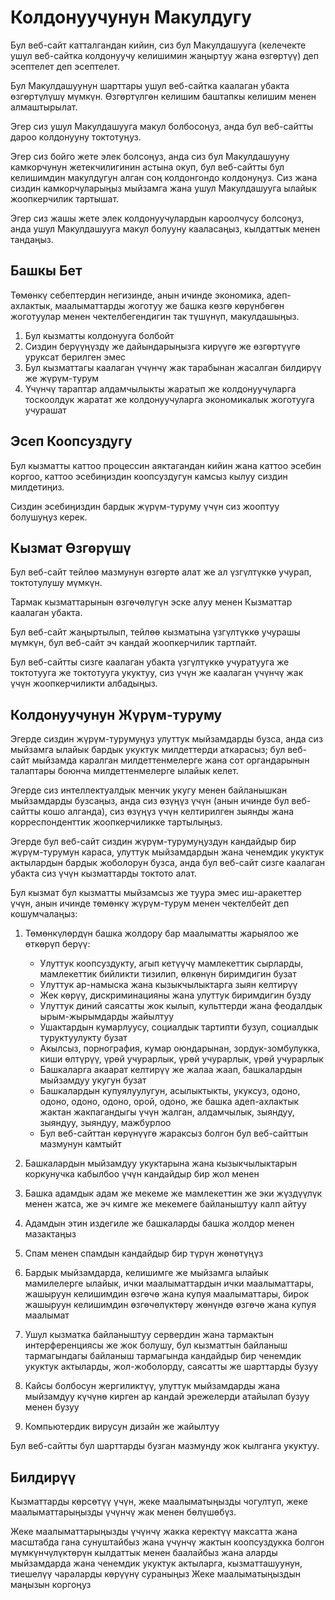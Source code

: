 # Колдонуучунун Макулдугу

Бул веб-сайт катталгандан кийин, сиз бул Макулдашууга (келечекте ушул веб-сайтка колдонуучу келишимин жаңыртуу жана өзгөртүү) деп эсептелет деп эсептелет.

Бул Макулдашуунун шарттары ушул веб-сайтка каалаган убакта өзгөртүлүшү мүмкүн. Өзгөртүлгөн келишим баштапкы келишим менен алмаштырылат.

Эгер сиз ушул Макулдашууга макул болбосоңуз, анда бул веб-сайтты дароо колдонууну токтотуңуз.

Эгер сиз бойго жете элек болсоңуз, анда сиз бул Макулдашууну камкорчунун жетекчилигинин астына окуп, бул веб-сайтты бул келишимдин макулдугун алган соң колдонгондо колдонуңуз. Сиз жана сиздин камкорчуларыңыз мыйзамга жана ушул Макулдашууга ылайык жоопкерчилик тартышат.

Эгер сиз жашы жете элек колдонуучулардын кароолчусу болсоңуз, анда ушул Макулдашууга макул болууну кааласаңыз, кылдаттык менен тандаңыз.

## Башкы Бет

Төмөнкү себептердин негизинде, анын ичинде экономика, адеп-ахлактык, маалыматтарды жоготуу же башка көзгө көрүнбөгөн жоготуулар менен чектелбегендигин так түшүнүп, макулдашыңыз.

1. Бул кызматты колдонууга болбойт
1. Сиздин берүүңүздү же дайындарыңызга кирүүгө же өзгөртүүгө уруксат берилген эмес
1. Бул кызматтагы каалаган үчүнчү жак тарабынан жасалган билдирүү же жүрүм-турум
1. Үчүнчү тараптар алдамчылыкты жаратып же колдонуучуларга тоскоолдук жаратат же колдонуучуларга экономикалык жоготууга учурашат

## Эсеп Коопсуздугу

Бул кызматты каттоо процессин аяктагандан кийин жана каттоо эсебин коргоо, каттоо эсебиңиздин коопсуздугун камсыз кылуу сиздин милдетиңиз.

Сиздин эсебиңиздин бардык жүрүм-туруму үчүн сиз жооптуу болушуңуз керек.

## Кызмат Өзгөрүшү

Бул веб-сайт тейлөө мазмунун өзгөртө алат же ал үзгүлтүккө учурап, токтотулушу мүмкүн.

Тармак кызматтарынын өзгөчөлүгүн эске алуу менен Кызматтар каалаган убакта.

Бул веб-сайт жаңыртылып, тейлөө кызматына үзгүлтүккө учурашы мүмкүн, бул веб-сайт эч кандай жоопкерчилик тартпайт.

Бул веб-сайтты сизге каалаган убакта үзгүлтүккө учуратууга же токтотууга же токтотууга укуктуу, сиз үчүн же каалаган үчүнчү жак үчүн жоопкерчиликти албадыңыз.

## Колдонуучунун Жүрүм-туруму

Эгерде сиздин жүрүм-турумуңуз улуттук мыйзамдарды бузса, анда сиз мыйзамга ылайык бардык укуктук милдеттерди аткарасыз; бул веб-сайт мыйзамда каралган милдеттенмелерге жана сот органдарынын талаптары боюнча милдеттенмелерге ылайык келет.

Эгерде сиз интеллектуалдык менчик укугу менен байланышкан мыйзамдарды бузсаңыз, анда сиз өзүңүз үчүн (анын ичинде бул веб-сайтты кошо алганда), сиз өзүңүз үчүн келтирилген зыянды жана корреспонденттик жоопкерчиликке тартылыңыз.

Эгерде бул веб-сайт сиздин жүрүм-турумуңуздун кандайдыр бир жүрүм-турумун караса, улуттук мыйзамдардын жана ченемдик укуктук актылардын бардык жоболорун бузса, анда бул веб-сайт сизге каалаган убакта сиз үчүн кызматтарды токтото алат.

Бул кызмат бул кызматты мыйзамсыз же туура эмес иш-аракеттер үчүн, анын ичинде төмөнкү жүрүм-турум менен чектелбейт деп кошумчалаңыз:

1. Төмөнкүлөрдүн башка жолдору бар маалыматты жарыялоо же өткөрүп берүү:

   * Улуттук коопсуздукту, агып кетүүчү мамлекеттик сырларды, мамлекеттик бийликти тизилип, өлкөнүн биримдигин бузат
   * Улуттук ар-намыска жана кызыкчылыктарга зыян келтирүү
   * Жек көрүү, дискриминацияны жана улуттук биримдигин бузду
   * Улуттук диний саясатты жок кылып, культтерди жана феодалдык ырым-жырымдарды жайылтуу
   * Ушактардын кумарлуусу, социалдык тартипти бузуп, социалдык туруктуулукту бузат
   * Акылсыз, порнография, кумар оюндарынан, зордук-зомбулукка, киши өлтүрүү, үрөй учурарлык, үрөй учурарлык, үрөй учурарлык
   * Башкаларга акаарат келтирүү же жалаа жаап, башкалардын мыйзамдуу укугун бузат
   * Башкалардын купуялуулугун, асылыктыкты, укуксуз, одоно, одоно, одоно, одоно, орой, одоно, же башка адеп-ахлактык жактан жакпагандыгы үчүн жалган, алдамчылык, зыяндуу, зыяндуу, зыяндуу, мажбурлоо
   * Бул веб-сайттан көрүнүүгө жараксыз болгон бул веб-сайттын мазмунун камтыйт

1. Башкалардын мыйзамдуу укуктарына жана кызыкчылыктарын коркунучка кабылбоо үчүн кандайдыр бир жол менен
1. Башка адамдык адам же мекеме же мамлекеттин же эки жүздүүлүк менен жатса, же эч кимге же мекемеге байланыштуу калп айтуу
1. Адамдын этин издегиле же башкаларды башка жолдор менен мазактаңыз
1. Спам менен спамдын кандайдыр бир түрүн жөнөтүңүз
1. Бардык мыйзамдарда, келишимге же мыйзамга ылайык мамилелерге ылайык, ички маалыматтардын ички маалыматтары, жашыруун келишимдин өзгөчө жана купуя маалыматтары, бирок жашыруун келишимдин өзгөчөлүктөрү жөнүндө өзгөчө жана купуя маалымат
1. Ушул кызматка байланыштуу сервердин жана тармактын интерференциясы же жок болушу, бул кызматтын байланыш тармагындагы байланыш тармагында кандайдыр бир ченемдик укуктук актыларды, жол-жоболорду, саясатты же шарттарды бузуу
1. Кайсы болбосун жергиликтүү, улуттук мыйзамдарды жана мыйзамдуу күчүнө кирген ар кандай эрежелерди атайылап бузуу менен бузуу
1. Компьютердик вирусун дизайн же жайылтуу

Бул веб-сайтты бул шарттарды бузган мазмунду жок кылганга укуктуу.

## Билдирүү

Кызматтарды көрсөтүү үчүн, жеке маалыматыңызды чогултуп, жеке маалыматтарыңызды үчүнчү жак менен бөлүшөбүз.

Жеке маалыматтарыңызды үчүнчү жакка керектүү максатта жана масштабда гана сунуштайбыз жана үчүнчү жактын коопсуздукка болгон мүмкүнчүлүктөрүн кылдаттык менен баалайбыз жана аларды мыйзамдарда жана ченемдик укуктук актыларга, кызматташуунун, тиешелүү чараларды көрүүнү сураныңыз Жеке маалыматыңыздын маңызын коргоңуз